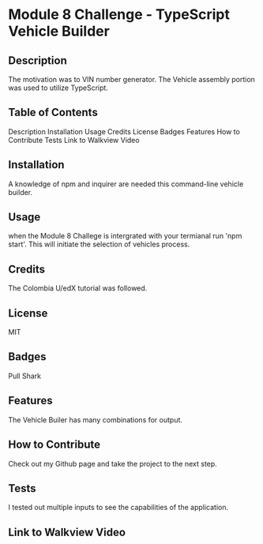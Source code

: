 # Module 8 Challenge - TypeScript Vehicle Builder

## Description
The motivation was to VIN number generator. The Vehicle assembly portion was used to utilize TypeScript.
## Table of Contents
Description
Installation
Usage
Credits
License
Badges
Features
How to Contribute
Tests
Link to Walkview Video
## Installation
A knowledge of npm and inquirer are needed this command-line vehicle builder.
## Usage
when the Module 8 Challege is intergrated with your termianal run 'npm start'. This will initiate the selection of vehicles process.
## Credits
The Colombia U/edX tutorial was followed.
## License
MIT
## Badges
Pull Shark
## Features
The Vehicle Builer has many combinations for output.
## How to Contribute
Check out my Github page and take the project to the next step.
## Tests
I tested out multiple inputs to see the capabilities of the application.
## Link to Walkview Video
